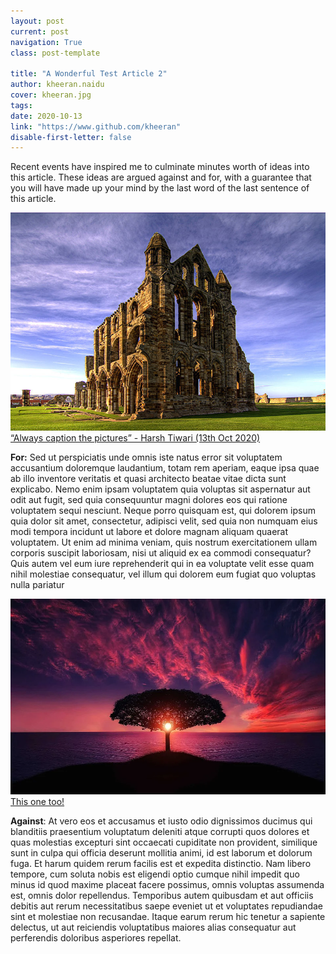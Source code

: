 ```yaml
---
layout: post
current: post
navigation: True
class: post-template

title: "A Wonderful Test Article 2"
author: kheeran.naidu
cover: kheeran.jpg
tags: 
date: 2020-10-13
link: "https://www.github.com/kheeran"
disable-first-letter: false
---
```

<p>Recent events have inspired me to culminate minutes worth of ideas into this article. These ideas are argued against and for, with a guarantee that you will have made up your mind by the last word of the last sentence of this article.&nbsp;</p><p><a href="https://commons.wikimedia.org/wiki/File:Whitby_Abbey_image.jpg" rel="noopener noreferrer" target="_blank" ><div class='caption' style='text-align: left'><img src="assets/images/a-wonderful-test-article-2-image1.png"  >“Always caption the pictures” - Harsh Tiwari (13th Oct 2020)</div></a></p><p><strong >For:</strong> Sed ut perspiciatis unde omnis iste natus error sit voluptatem accusantium doloremque laudantium, totam rem aperiam, eaque ipsa quae ab illo inventore veritatis et quasi architecto beatae vitae dicta sunt explicabo. Nemo enim ipsam voluptatem quia voluptas sit aspernatur aut odit aut fugit, sed quia consequuntur magni dolores eos qui ratione voluptatem sequi nesciunt. Neque porro quisquam est, qui dolorem ipsum quia dolor sit amet, consectetur, adipisci velit, sed quia non numquam eius modi tempora incidunt ut labore et dolore magnam aliquam quaerat voluptatem. Ut enim ad minima veniam, quis nostrum exercitationem ullam corporis suscipit laboriosam, nisi ut aliquid ex ea commodi consequatur? Quis autem vel eum iure reprehenderit qui in ea voluptate velit esse quam nihil molestiae consequatur, vel illum qui dolorem eum fugiat quo voluptas nulla pariatur</p><p><a href="https://pixabay.com/photos/tree-sunset-amazing-beautiful-736885/" rel="noopener noreferrer" target="_blank" ><div class='caption' style='text-align: left'><img src="assets/images/a-wonderful-test-article-2-image2.png"  >This one too! </div></a></p><p><strong >Against</strong>: At vero eos et accusamus et iusto odio dignissimos ducimus qui blanditiis praesentium voluptatum deleniti atque corrupti quos dolores et quas molestias excepturi sint occaecati cupiditate non provident, similique sunt in culpa qui officia deserunt mollitia animi, id est laborum et dolorum fuga. Et harum quidem rerum facilis est et expedita distinctio. Nam libero tempore, cum soluta nobis est eligendi optio cumque nihil impedit quo minus id quod maxime placeat facere possimus, omnis voluptas assumenda est, omnis dolor repellendus. Temporibus autem quibusdam et aut officiis debitis aut rerum necessitatibus saepe eveniet ut et voluptates repudiandae sint et molestiae non recusandae. Itaque earum rerum hic tenetur a sapiente delectus, ut aut reiciendis voluptatibus maiores alias consequatur aut perferendis doloribus asperiores repellat.</p>